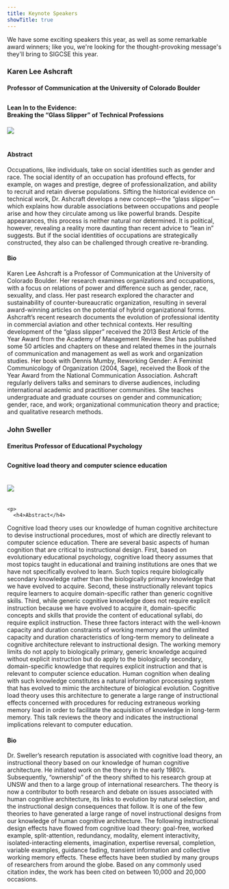 ```yaml
---
title: Keynote Speakers
showTitle: true
---
```


We have some exciting speakers this year, as well as some remarkable award winners; like you, we're looking for the thought-provoking message's they'll bring to SIGCSE this year.

<div class = "row">
 <div class = "col-md-6">
    <h3> Karen Lee Ashcraft </h3>
    <div style="padding-bottom: 10px;"><h4> Professor of Communication at the University of Colorado Boulder </h4></div>
    <div style="padding-bottom: 20px;"><b>  Lean In to the Evidence: <br>Breaking the “Glass Slipper” of Technical Professions </b></div>
    <div class="text-center" style="padding-bottom: 20px;">
      <img src = "{{site.base}}/images/speakers/ashcraft-200.png">
    </div>
    <div>
    <p>
      <h4>Abstract</h4>
      Occupations, like individuals, take on social identities such as gender and race. The social identity of an occupation has profound effects, for example, on wages and prestige, degree of professionalization, and ability to recruit and retain diverse populations. Sifting the historical evidence on technical work, Dr. Ashcraft develops a new concept—the “glass slipper”—which explains how durable associations between occupations and people arise and how they circulate among us like powerful brands. Despite appearances, this process is neither natural nor determined. It is political, however, revealing a reality more daunting than recent advice to “lean in” suggests. But if the social identities of occupations are strategically constructed, they also can be challenged through creative re-branding.
    </p>
    <p>
      <h4>Bio</h4>
      Karen Lee Ashcraft is a Professor of Communication at the University of Colorado Boulder. Her research examines organizations and occupations, with a focus on relations of power and difference such as gender, race, sexuality, and class. Her past research explored the character and sustainability of counter-bureaucratic organization, resulting in several award-winning articles on the potential of hybrid organizational forms. Ashcraft’s recent research documents the evolution of professional identity in commercial aviation and other technical contexts. Her resulting development of the “glass slipper” received the 2013 Best Article of the Year Award from the Academy of Management Review. She has published some 50 articles and chapters on these and related themes in the journals of communication and management as well as work and organization studies. Her book with Dennis Mumby, Reworking Gender: A Feminist Communicology of Organization (2004, Sage), received the Book of the Year Award from the National Communication Association. Ashcraft regularly delivers talks and seminars to diverse audiences, including international academic and practitioner communities. She teaches undergraduate and graduate courses on gender and communication; gender, race, and work; organizational communication theory and practice; and qualitative research methods.
    </p>
  </div>
  </div>
  <div class = "col-md-6">
     <h3> John Sweller </h3>
    <div style="padding-bottom: 10px;"><h4> Emeritus Professor of Educational Psychology </h4></div>
    <div style="padding-bottom: 20px;"><b>  Cognitive load theory and computer science education </b><br>&nbsp;</div>
    <div class="text-center" style="padding-bottom: 20px;">
      <img src = "{{site.base}}/images/speakers/sweller-200.png">
    </div>
    <div>
    
    <p>
      <h4>Abstract</h4>
  Cognitive load theory uses our knowledge of human cognitive architecture to devise instructional procedures, most of which are directly relevant to computer science education. There are several basic aspects of human cognition that are critical to instructional design. First, based on evolutionary educational psychology, cognitive load theory assumes that most topics taught in educational and training institutions are ones that we have not specifically evolved to learn. Such topics require biologically secondary knowledge rather than the biologically primary knowledge that we have evolved to acquire. Second, these instructionally relevant topics require learners to acquire domain-specific rather than generic cognitive skills. Third, while generic cognitive knowledge does not require explicit instruction because we have evolved to acquire it, domain-specific concepts and skills that provide the content of educational syllabi, do require explicit instruction. These three factors interact with the well-known capacity and duration constraints of working memory and the unlimited capacity and duration characteristics of long-term memory to delineate a cognitive architecture relevant to instructional design. The working memory limits do not apply to biologically primary, generic knowledge acquired without explicit instruction but do apply to the biologically secondary, domain-specific knowledge that requires explicit instruction and that is relevant to computer science education. Human cognition when dealing with such knowledge constitutes a natural information processing system that has evolved to mimic the architecture of biological evolution. Cognitive load theory uses this architecture to generate a large range of instructional effects concerned with procedures for reducing extraneous working memory load in order to facilitate the acquisition of knowledge in long-term memory. This talk reviews the theory and indicates the instructional implications relevant to computer education.
    </p>
    <p>
      <h4>Bio</h4>
      Dr. Sweller’s research reputation is associated with cognitive load theory, an instructional theory based on our knowledge of human cognitive architecture. He initiated work on the theory in the early 1980’s. Subsequently, “ownership” of the theory shifted to his research group at UNSW and then to a large group of international researchers. The theory is now a contributor to both research and debate on issues associated with human cognitive architecture, its links to evolution by natural selection, and the instructional design consequences that follow. It is one of the few theories to have generated a large range of novel instructional designs from our knowledge of human cognitive architecture. The following instructional design effects have flowed from cognitive load theory: goal-free, worked example, split-attention, redundancy, modality, element interactivity, isolated-interacting elements, imagination, expertise reversal, completion, variable examples, guidance fading, transient information and collective working memory effects. These effects have been studied by many groups of researchers from around the globe. Based on any commonly used citation index, the work has been cited on between 10,000 and 20,000 occasions.
    </p>
  </div>
  </div>
</div>


